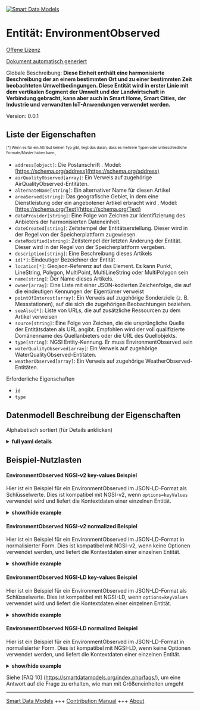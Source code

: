<!-- 10-Header -->  
[![Smart Data Models](https://smartdatamodels.org/wp-content/uploads/2022/01/SmartDataModels_logo.png "Logo")](https://smartdatamodels.org)  
Entität: EnvironmentObserved  
============================<!-- /10-Header -->  
<!-- 15-License -->  
[Offene Lizenz](https://github.com/smart-data-models//dataModel.Environment/blob/master/EnvironmentObserved/LICENSE.md)  
[Dokument automatisch generiert](https://docs.google.com/presentation/d/e/2PACX-1vTs-Ng5dIAwkg91oTTUdt8ua7woBXhPnwavZ0FxgR8BsAI_Ek3C5q97Nd94HS8KhP-r_quD4H0fgyt3/pub?start=false&loop=false&delayms=3000#slide=id.gb715ace035_0_60)  
<!-- /15-License -->  
<!-- 20-Description -->  
Globale Beschreibung: **Diese Einheit enthält eine harmonisierte Beschreibung der an einem bestimmten Ort und zu einer bestimmten Zeit beobachteten Umweltbedingungen. Diese Entität wird in erster Linie mit dem vertikalen Segment der Umwelt und der Landwirtschaft in Verbindung gebracht, kann aber auch in Smart Home, Smart Cities, der Industrie und verwandten IoT-Anwendungen verwendet werden.**  
Version: 0.0.1  
<!-- /20-Description -->  
<!-- 30-PropertiesList -->  

## Liste der Eigenschaften  

<sup><sub>[*] Wenn es für ein Attribut keinen Typ gibt, liegt das daran, dass es mehrere Typen oder unterschiedliche Formate/Muster haben kann</sub></sup>.  
- `address[object]`: Die Postanschrift  . Model: [https://schema.org/address](https://schema.org/address)- `airQualityObserved[array]`: Ein Verweis auf zugehörige AirQualityObserved-Entitäten.  - `alternateName[string]`: Ein alternativer Name für diesen Artikel  - `areaServed[string]`: Das geografische Gebiet, in dem eine Dienstleistung oder ein angebotener Artikel erbracht wird  . Model: [https://schema.org/Text](https://schema.org/Text)- `dataProvider[string]`: Eine Folge von Zeichen zur Identifizierung des Anbieters der harmonisierten Dateneinheit.  - `dateCreated[string]`: Zeitstempel der Entitätserstellung. Dieser wird in der Regel von der Speicherplattform zugewiesen.  - `dateModified[string]`: Zeitstempel der letzten Änderung der Entität. Dieser wird in der Regel von der Speicherplattform vergeben.  - `description[string]`: Eine Beschreibung dieses Artikels  - `id[*]`: Eindeutiger Bezeichner der Entität  - `location[*]`: Geojson-Referenz auf das Element. Es kann Punkt, LineString, Polygon, MultiPoint, MultiLineString oder MultiPolygon sein  - `name[string]`: Der Name dieses Artikels.  - `owner[array]`: Eine Liste mit einer JSON-kodierten Zeichenfolge, die auf die eindeutigen Kennungen der Eigentümer verweist  - `pointOfInterest[array]`: Ein Verweis auf zugehörige Sonderziele (z. B. Messstationen), auf die sich die zugehörigen Beobachtungen beziehen.  - `seeAlso[*]`: Liste von URLs, die auf zusätzliche Ressourcen zu dem Artikel verweisen  - `source[string]`: Eine Folge von Zeichen, die die ursprüngliche Quelle der Entitätsdaten als URL angibt. Empfohlen wird der voll qualifizierte Domänenname des Quellanbieters oder die URL des Quellobjekts.  - `type[string]`: NGSI Entity-Kennung. Er muss EnvironmentObserved sein  - `waterQualityObserved[array]`: Ein Verweis auf zugehörige WaterQualityObserved-Entitäten.  - `weatherObserved[array]`: Ein Verweis auf zugehörige WeatherObserved-Entitäten.  <!-- /30-PropertiesList -->  
<!-- 35-RequiredProperties -->  
Erforderliche Eigenschaften  
- `id`  - `type`  <!-- /35-RequiredProperties -->  
<!-- 40-RequiredProperties -->  
<!-- /40-RequiredProperties -->  
<!-- 50-DataModelHeader -->  
## Datenmodell Beschreibung der Eigenschaften  
Alphabetisch sortiert (für Details anklicken)  
<!-- /50-DataModelHeader -->  
<!-- 60-ModelYaml -->  
<details><summary><strong>full yaml details</strong></summary>    
```yaml  
EnvironmentObserved:    
  description: 'This entity contains a harmonised description of the environmental conditions observed at a particular location and time. This entity is primarily associated with the vertical segment of the environment and agriculture but may also be used in smart home, smart cities, industry and related IoT applications.'    
  properties:    
    address:    
      description: 'The mailing address'    
      properties:    
        addressCountry:    
          description: 'Property. The country. For example, Spain. Model:''https://schema.org/addressCountry'''    
          type: string    
        addressLocality:    
          description: 'Property. The locality in which the street address is, and which is in the region. Model:''https://schema.org/addressLocality'''    
          type: string    
        addressRegion:    
          description: 'Property. The region in which the locality is, and which is in the country. Model:''https://schema.org/addressRegion'''    
          type: string    
        postOfficeBoxNumber:    
          description: 'Property. The post office box number for PO box addresses. For example, 03578. Model:''https://schema.org/postOfficeBoxNumber'''    
          type: string    
        postalCode:    
          description: 'Property. The postal code. For example, 24004. Model:''https://schema.org/https://schema.org/postalCode'''    
          type: string    
        streetAddress:    
          description: 'Property. The street address. Model:''https://schema.org/streetAddress'''    
          type: string    
      type: object    
      x-ngsi:    
        model: https://schema.org/address    
        type: Property    
    airQualityObserved:    
      description: 'A reference to associated AirQualityObserved entities.'    
      items:    
        anyOf:    
          - description: 'Property. Identifier format of any NGSI entity'    
            maxLength: 256    
            minLength: 1    
            pattern: '^[\w\-\.\{\}\$\+\*\[\]`|~^@!,: \\]+$'    
            type: string    
          - description: 'Property. Identifier format of any NGSI entity'    
            format: uri    
            type: string    
        description: 'Relationship. A reference to associated AirQualityObserved entities.'    
      type: array    
      x-ngsi:    
        type: Relationship    
    alternateName:    
      description: 'An alternative name for this item'    
      type: string    
      x-ngsi:    
        type: Property    
    areaServed:    
      description: 'The geographic area where a service or offered item is provided'    
      type: string    
      x-ngsi:    
        model: https://schema.org/Text    
        type: Property    
    dataProvider:    
      description: 'A sequence of characters identifying the provider of the harmonised data entity.'    
      type: string    
      x-ngsi:    
        type: Property    
    dateCreated:    
      description: 'Entity creation timestamp. This will usually be allocated by the storage platform.'    
      format: date-time    
      type: string    
      x-ngsi:    
        type: Property    
    dateModified:    
      description: 'Timestamp of the last modification of the entity. This will usually be allocated by the storage platform.'    
      format: date-time    
      type: string    
      x-ngsi:    
        type: Property    
    description:    
      description: 'A description of this item'    
      type: string    
      x-ngsi:    
        type: Property    
    id:    
      anyOf: &environmentobserved_-_properties_-_owner_-_items_-_anyof    
        - description: 'Property. Identifier format of any NGSI entity'    
          maxLength: 256    
          minLength: 1    
          pattern: ^[\w\-\.\{\}\$\+\*\[\]`|~^@!,:\\]+$    
          type: string    
        - description: 'Property. Identifier format of any NGSI entity'    
          format: uri    
          type: string    
      description: 'Unique identifier of the entity'    
      x-ngsi:    
        type: Property    
    location:    
      description: 'Geojson reference to the item. It can be Point, LineString, Polygon, MultiPoint, MultiLineString or MultiPolygon'    
      oneOf:    
        - description: 'Geoproperty. Geojson reference to the item. Point'    
          properties:    
            bbox:    
              items:    
                type: number    
              minItems: 4    
              type: array    
            coordinates:    
              items:    
                type: number    
              minItems: 2    
              type: array    
            type:    
              enum:    
                - Point    
              type: string    
          required:    
            - type    
            - coordinates    
          title: 'GeoJSON Point'    
          type: object    
        - description: 'Geoproperty. Geojson reference to the item. LineString'    
          properties:    
            bbox:    
              items:    
                type: number    
              minItems: 4    
              type: array    
            coordinates:    
              items:    
                items:    
                  type: number    
                minItems: 2    
                type: array    
              minItems: 2    
              type: array    
            type:    
              enum:    
                - LineString    
              type: string    
          required:    
            - type    
            - coordinates    
          title: 'GeoJSON LineString'    
          type: object    
        - description: 'Geoproperty. Geojson reference to the item. Polygon'    
          properties:    
            bbox:    
              items:    
                type: number    
              minItems: 4    
              type: array    
            coordinates:    
              items:    
                items:    
                  items:    
                    type: number    
                  minItems: 2    
                  type: array    
                minItems: 4    
                type: array    
              type: array    
            type:    
              enum:    
                - Polygon    
              type: string    
          required:    
            - type    
            - coordinates    
          title: 'GeoJSON Polygon'    
          type: object    
        - description: 'Geoproperty. Geojson reference to the item. MultiPoint'    
          properties:    
            bbox:    
              items:    
                type: number    
              minItems: 4    
              type: array    
            coordinates:    
              items:    
                items:    
                  type: number    
                minItems: 2    
                type: array    
              type: array    
            type:    
              enum:    
                - MultiPoint    
              type: string    
          required:    
            - type    
            - coordinates    
          title: 'GeoJSON MultiPoint'    
          type: object    
        - description: 'Geoproperty. Geojson reference to the item. MultiLineString'    
          properties:    
            bbox:    
              items:    
                type: number    
              minItems: 4    
              type: array    
            coordinates:    
              items:    
                items:    
                  items:    
                    type: number    
                  minItems: 2    
                  type: array    
                minItems: 2    
                type: array    
              type: array    
            type:    
              enum:    
                - MultiLineString    
              type: string    
          required:    
            - type    
            - coordinates    
          title: 'GeoJSON MultiLineString'    
          type: object    
        - description: 'Geoproperty. Geojson reference to the item. MultiLineString'    
          properties:    
            bbox:    
              items:    
                type: number    
              minItems: 4    
              type: array    
            coordinates:    
              items:    
                items:    
                  items:    
                    items:    
                      type: number    
                    minItems: 2    
                    type: array    
                  minItems: 4    
                  type: array    
                type: array    
              type: array    
            type:    
              enum:    
                - MultiPolygon    
              type: string    
          required:    
            - type    
            - coordinates    
          title: 'GeoJSON MultiPolygon'    
          type: object    
      x-ngsi:    
        type: Geoproperty    
    name:    
      description: 'The name of this item.'    
      type: string    
      x-ngsi:    
        type: Property    
    owner:    
      description: 'A List containing a JSON encoded sequence of characters referencing the unique Ids of the owner(s)'    
      items:    
        anyOf: *environmentobserved_-_properties_-_owner_-_items_-_anyof    
        description: 'Property. Unique identifier of the entity'    
      type: array    
      x-ngsi:    
        type: Property    
    pointOfInterest:    
      description: 'A reference to associated Points of Interest (e.g. monitoring stations) that the associated observations are related to.'    
      items:    
        anyOf:    
          - description: 'Property. Identifier format of any NGSI entity'    
            maxLength: 256    
            minLength: 1    
            pattern: ^[\w\-\.\{\}\$\+\*\[\]`|~^@!,:\\]+$    
            type: string    
          - description: 'Property. Identifier format of any NGSI entity'    
            format: uri    
            type: string    
        description: 'Relationship. A reference to associated Points of Interest (e.g. monitoring stations) that the associated observations are related to.'    
      type: array    
      x-ngsi:    
        type: Relationship    
    seeAlso:    
      description: 'list of uri pointing to additional resources about the item'    
      oneOf:    
        - items:    
            format: uri    
            type: string    
          minItems: 1    
          type: array    
        - format: uri    
          type: string    
      x-ngsi:    
        type: Property    
    source:    
      description: 'A sequence of characters giving the original source of the entity data as a URL. Recommended to be the fully qualified domain name of the source provider, or the URL to the source object.'    
      type: string    
      x-ngsi:    
        type: Property    
    type:    
      description: 'NGSI Entity identifier. It has to be EnvironmentObserved'    
      enum:    
        - EnvironmentObserved    
      type: string    
      x-ngsi:    
        type: Property    
    waterQualityObserved:    
      description: 'A reference to associated WaterQualityObserved entities.'    
      items:    
        anyOf:    
          - description: 'Property. Identifier format of any NGSI entity'    
            maxLength: 256    
            minLength: 1    
            pattern: '^[\w\-\.\{\}\$\+\*\[\]`|~^@!,: \\]+$'    
            type: string    
          - description: 'Property. Identifier format of any NGSI entity'    
            format: uri    
            type: string    
      type: array    
      x-ngsi:    
        type: Relationship    
    weatherObserved:    
      description: 'A reference to associated WeatherObserved entities.'    
      items:    
        anyOf:    
          - description: 'Property. Identifier format of any NGSI entity'    
            maxLength: 256    
            minLength: 1    
            pattern: '^[\w\-\.\{\}\$\+\*\[\]`|~^@!,: \\]+$'    
            type: string    
          - description: 'Property. Identifier format of any NGSI entity'    
            format: uri    
            type: string    
      type: array    
      x-ngsi:    
        type: Relationship    
  required:    
    - id    
    - type    
  type: object    
  x-derived-from: ""    
  x-disclaimer: 'Redistribution and use in source and binary forms, with or without modification, are permitted  provided that the license conditions are met. Copyleft (c) 2021 Contributors to Smart Data Models Program'    
  x-license-url: https://github.com/smart-data-models/dataModel.Environment/blob/master/EnvironmentObserved/LICENSE.md    
  x-model-schema: https://smart-data-models.github.io/dataModel.Environment/EnvironmentObserved/schema.json    
  x-model-tags: GSMA    
  x-version: 0.0.1    
```  
</details>    
<!-- /60-ModelYaml -->  
<!-- 70-MiddleNotes -->  
<!-- /70-MiddleNotes -->  
<!-- 80-Examples -->  
## Beispiel-Nutzlasten  
#### EnvironmentObserved NGSI-v2 key-values Beispiel  
Hier ist ein Beispiel für ein EnvironmentObserved im JSON-LD-Format als Schlüsselwerte. Dies ist kompatibel mit NGSI-v2, wenn `options=keyValues` verwendet wird und liefert die Kontextdaten einer einzelnen Entität.  
<details><summary><strong>show/hide example</strong></summary>    
```json  
{  
  "id": "urn:ngsi-ld:EnvironmentObserved:33f02632-74f4-4c96-9ba1-e26945de9481",  
  "type": "EnvironmentObserved",  
  "source": "https://source.example.com",  
  "dataProvider": "https://provider.example.com",  
  "location": {  
    "type": "Point",  
    "coordinates": [  
      -104.99404,  
      39.75621  
    ]  
  },  
  "pointOfInterest": [  
    "urn:ngsi-ld:POI:cdfd9cb8-ae2b-47cb-a43a-b9767ffd5c84",  
    "urn:ngsi-ld:POI:42dcd5ea-46db-11e8-bea0-772aba733f93",  
    "urn:ngsi-ld:POI:4912d78e-46db-11e8-8572-ab2b8e55590b"  
  ],  
  "weatherObserved": [  
    "urn:ngsi-ld:WeatherObserved:fae29f4c-0691-4bab-bef8-ad1cd165cc28",  
    "urn:ngsi-ld:WeatherObserved:1c7a2711-ae38-4ea9-8f9f-627067067d53"  
  ],  
  "airQualityObserved": [  
    "urn:ngsi-ld:AirQualityObserved:4b8b09c9-ce54-46de-8067-5591e02d8f29",  
    "urn:ngsi-ld:WeatherObserved:08a14933-b44d-4297-b2d2-2c3f3844012e"  
  ],  
  "waterQualityObserved": [  
    "urn:ngsi-ld:WeatherObserved:68a83e68-61e6-4e3c-975c-5b301c184ca6",  
    "urn:ngsi-ld:WeatherObserved:b01518e3-2b60-4bbd-9783-3af0d660349e"  
  ]  
}  
```  
</details>  
#### EnvironmentObserved NGSI-v2 normalized Beispiel  
Hier ist ein Beispiel für ein EnvironmentObserved im JSON-LD-Format in normalisierter Form. Dies ist kompatibel mit NGSI-v2, wenn keine Optionen verwendet werden, und liefert die Kontextdaten einer einzelnen Entität.  
<details><summary><strong>show/hide example</strong></summary>    
```json  
{  
  "id": "urn:ngsi-ld:EnvironmentObserved:33f02632-74f4-4c96-9ba1-e26945de9481",  
  "type": "EnvironmentObserved",  
  "source": {  
    "type": "URL",  
    "value": "https://source.example.com"  
  },  
  "dataProvider": {  
    "type": "URL",  
    "value": "https://provider.example.com"  
  },  
  "location": {  
    "type": "geo:json",  
    "value": {  
      "type": "Point",  
      "coordinates": [  
        -104.99404,  
        39.75621  
      ]  
    }  
  },  
  "pointOfInterest": {  
    "type": "Relationship",  
    "value": [  
      "urn:ngsi-ld:POI:cdfd9cb8-ae2b-47cb-a43a-b9767ffd5c84",  
      "urn:ngsi-ld:POI:42dcd5ea-46db-11e8-bea0-772aba733f93",  
      "urn:ngsi-ld:POI:4912d78e-46db-11e8-8572-ab2b8e55590b"  
    ]  
  },  
  "weatherObserved": {  
    "type": "Relationship",  
    "value": [  
      "urn:ngsi-ld:WeatherObserved:fae29f4c-0691-4bab-bef8-ad1cd165cc28",  
      "urn:ngsi-ld:WeatherObserved:1c7a2711-ae38-4ea9-8f9f-627067067d53"  
    ]  
  },  
  "airQualityObserved": {  
    "type": "Relationship",  
    "value": [  
      "urn:ngsi-ld:AirQualityObserved:4b8b09c9-ce54-46de-8067-5591e02d8f29",  
      "urn:ngsi-ld:WeatherObserved:08a14933-b44d-4297-b2d2-2c3f3844012e"  
    ]  
  },  
  "waterQualityObserved": {  
    "type": "Relationship",  
    "value": [  
      "urn:ngsi-ld:WeatherObserved:68a83e68-61e6-4e3c-975c-5b301c184ca6",  
      "urn:ngsi-ld:WeatherObserved:b01518e3-2b60-4bbd-9783-3af0d660349e"  
    ]  
  }  
}  
```  
</details>  
#### EnvironmentObserved NGSI-LD key-values Beispiel  
Hier ist ein Beispiel für ein EnvironmentObserved im JSON-LD-Format als Schlüsselwerte. Dies ist kompatibel mit NGSI-LD, wenn `options=keyValues` verwendet wird und liefert die Kontextdaten einer einzelnen Entität.  
<details><summary><strong>show/hide example</strong></summary>    
```json  
{  
    "id": "urn:ngsi-ld:EnvironmentObserved:33f02632-74f4-4c96-9ba1-e26945de9481",  
    "type": "EnvironmentObserved",  
    "airQualityObserved": [  
        "urn:ngsi-ld:AirQualityObserved:4b8b09c9-ce54-46de-8067-5591e02d8f29",  
        "urn:ngsi-ld:WeatherObserved:08a14933-b44d-4297-b2d2-2c3f3844012e"  
    ],  
    "dataProvider": "https://provider.example.com",  
    "location": {  
        "type": "Point",  
        "coordinates": [  
            -104.99404,  
            39.75621  
        ]  
    },  
    "pointOfInterest": [  
        "urn:ngsi-ld:POI:cdfd9cb8-ae2b-47cb-a43a-b9767ffd5c84",  
        "urn:ngsi-ld:POI:42dcd5ea-46db-11e8-bea0-772aba733f93",  
        "urn:ngsi-ld:POI:4912d78e-46db-11e8-8572-ab2b8e55590b"  
    ],  
    "source": "https://source.example.com",  
    "waterQualityObserved": [  
        "urn:ngsi-ld:WeatherObserved:68a83e68-61e6-4e3c-975c-5b301c184ca6",  
        "urn:ngsi-ld:WeatherObserved:b01518e3-2b60-4bbd-9783-3af0d660349e"  
    ],  
    "weatherObserved": [  
        "urn:ngsi-ld:WeatherObserved:fae29f4c-0691-4bab-bef8-ad1cd165cc28",  
        "urn:ngsi-ld:WeatherObserved:1c7a2711-ae38-4ea9-8f9f-627067067d53"  
    ],  
    "@context": [  
        "https://smartdatamodels.github.io/dataModel.Environment/context.jsonld",  
        "https://raw.githubusercontent.com/smart-data-models/dataModel.Environment/master/context.jsonld"  
    ]  
}  
```  
</details>  
#### EnvironmentObserved NGSI-LD normalized Beispiel  
Hier ist ein Beispiel für ein EnvironmentObserved im JSON-LD-Format in normalisierter Form. Dies ist kompatibel mit NGSI-LD, wenn keine Optionen verwendet werden, und liefert die Kontextdaten einer einzelnen Entität.  
<details><summary><strong>show/hide example</strong></summary>    
```json  
{  
    "id": "urn:ngsi-ld:EnvironmentObserved:33f02632-74f4-4c96-9ba1-e26945de9481",  
    "type": "EnvironmentObserved",  
    "airQualityObserved": {  
        "type": "Relationship",  
        "object": [  
            "urn:ngsi-ld:AirQualityObserved:4b8b09c9-ce54-46de-8067-5591e02d8f29",  
            "urn:ngsi-ld:WeatherObserved:08a14933-b44d-4297-b2d2-2c3f3844012e"  
        ]  
    },  
    "dataProvider": {  
        "type": "Property",  
        "value": "https://provider.example.com"  
    },  
    "location": {  
        "type": "GeoProperty",  
        "value": {  
            "type": "Point",  
            "coordinates": [  
                -104.99404,  
                39.75621  
            ]  
        }  
    },  
    "pointOfInterest": {  
        "type": "Relationship",  
        "object": [  
            "urn:ngsi-ld:POI:cdfd9cb8-ae2b-47cb-a43a-b9767ffd5c84",  
            "urn:ngsi-ld:POI:42dcd5ea-46db-11e8-bea0-772aba733f93",  
            "urn:ngsi-ld:POI:4912d78e-46db-11e8-8572-ab2b8e55590b"  
        ]  
    },  
    "source": {  
        "type": "Property",  
        "value": "https://source.example.com"  
    },  
    "waterQualityObserved": {  
        "type": "Relationship",  
        "object": [  
            "urn:ngsi-ld:WeatherObserved:68a83e68-61e6-4e3c-975c-5b301c184ca6",  
            "urn:ngsi-ld:WeatherObserved:b01518e3-2b60-4bbd-9783-3af0d660349e"  
        ]  
    },  
    "weatherObserved": {  
        "type": "Relationship",  
        "object": [  
            "urn:ngsi-ld:WeatherObserved:fae29f4c-0691-4bab-bef8-ad1cd165cc28",  
            "urn:ngsi-ld:WeatherObserved:1c7a2711-ae38-4ea9-8f9f-627067067d53"  
        ]  
    },  
    "@context": [  
        "https://smartdatamodels.github.io/dataModel.Transportation/context.jsonld",  
        "https://raw.githubusercontent.com/smart-data-models/dataModel.Environment/master/context.jsonld"  
    ]  
}  
```  
</details><!-- /80-Examples -->  
<!-- 90-FooterNotes -->  
<!-- /90-FooterNotes -->  
<!-- 95-Units -->  
Siehe [FAQ 10] (https://smartdatamodels.org/index.php/faqs/), um eine Antwort auf die Frage zu erhalten, wie man mit Größeneinheiten umgeht  
<!-- /95-Units -->  
<!-- 97-LastFooter -->  
---  
[Smart Data Models](https://smartdatamodels.org) +++ [Contribution Manual](https://bit.ly/contribution_manual) +++ [About](https://bit.ly/Introduction_SDM)<!-- /97-LastFooter -->  

